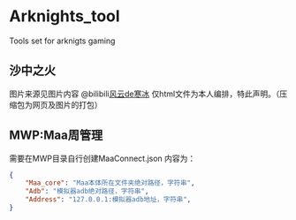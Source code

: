 # Arknights_tool
Tools set for arknigts gaming

## 沙中之火
图片来源见图片内容 @bilibili[风云de寒冰](https://space.bilibili.com/251015631)
仅html文件为本人编排，特此声明。（压缩包为网页及图片的打包）

## MWP:Maa周管理
需要在MWP目录自行创建MaaConnect.json
内容为：
```json
{
    "Maa_core": "Maa本体所在文件夹绝对路径，字符串",
    "Adb": "模拟器adb绝对路径，字符串",
    "Address": "127.0.0.1:模拟器adb地址，字符串",
}
```